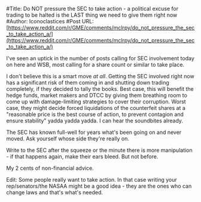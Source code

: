 #Title: Do NOT pressure the SEC to take action - a political excuse for trading to be halted is the LAST thing we need to give them right now
#Author: Iconoclastices
#Post URL: [https://www.reddit.com/r/GME/comments/mclrpy/do_not_pressure_the_sec_to_take_action_a/](https://www.reddit.com/r/GME/comments/mclrpy/do_not_pressure_the_sec_to_take_action_a/)


I've seen an uptick in the number of posts calling for SEC involvement today on here and WSB, most calling for a share count or similar to take place.

I don't believe this is a smart move *at all*. Getting the SEC involved right now has a significant risk of them coming in and shutting down trading completely, if they decided to tally the books. Best case, this will benefit the hedge funds, market makers and DTCC by giving them breathing room to come up with damage-limiting strategies to cover their corruption. Worst case, they might decide forced liquidations of the counterfeit shares at a "reasonable price is the best course of action, to prevent contagion and ensure stability" yadda yadda yadda. I can hear the soundbites already.

The SEC has known full-well for years what's been going on and never moved. Ask yourself whose side they're really on.

Write to the SEC after the squeeze or the minute there is more manipulation - if that happens again, make their ears bleed. But not before.

My 2 cents of non-financial advice.

Edit: Some people really want to take action. In that case writing your rep/senators/the NASAA might be a good idea - they are the ones who can change laws and that's what's needed.
